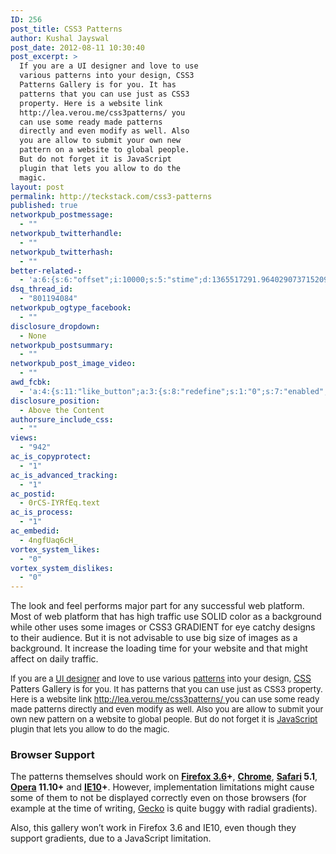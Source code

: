 ```yaml
---
ID: 256
post_title: CSS3 Patterns
author: Kushal Jayswal
post_date: 2012-08-11 10:30:40
post_excerpt: >
  If you are a UI designer and love to use
  various patterns into your design, CSS3
  Patterns Gallery is for you. It has
  patterns that you can use just as CSS3
  property. Here is a website link
  http://lea.verou.me/css3patterns/ you
  can use some ready made patterns
  directly and even modify as well. Also
  you are allow to submit your own new
  pattern on a website to global people.
  But do not forget it is JavaScript
  plugin that lets you allow to do the
  magic.
layout: post
permalink: http://teckstack.com/css3-patterns
published: true
networkpub_postmessage:
  - ""
networkpub_twitterhandle:
  - ""
networkpub_twitterhash:
  - ""
better-related-:
  - 'a:6:{s:6:"offset";i:10000;s:5:"stime";d:1365517291.9640290737152099609375;s:7:"queries";i:6;i:256;a:40:{i:1519;d:33.913562774658203125;i:1352;d:39.789333343505859375;i:1323;d:22.5722751617431640625;i:206;d:39.45581664449920111792380339466035366058349609375;i:1197;d:25.797893524169921875;i:1104;d:47.4236602783203125;i:970;d:29.1592998504638671875;i:937;d:29.797943115234375;i:912;d:30.6361522674560546875;i:893;d:23.41953277587890625;i:874;d:12.16420078277587890625;i:846;d:45.73750820448818643626509583555161952972412109375;i:792;d:35.58829747713529201291748904623091220855712890625;i:774;d:23.649173736572265625;i:731;d:36.744595536429415005841292440891265869140625;i:638;d:28.0986652374267578125;i:641;d:18.8644313812255859375;i:439;d:31.158245086669921875;i:401;d:24.236248016357421875;i:340;d:41.026183137137422818341292440891265869140625;i:200;d:31.3193035125732421875;i:263;d:33.084270477294921875;i:240;d:55.393157014090547818341292440891265869140625;i:220;d:42.13458767226162393626509583555161952972412109375;i:193;d:40.324321746826171875;i:181;d:35.694324493408203125;i:165;d:30.99309026277982326291748904623091220855712890625;i:154;d:13.3522491455078125;i:146;d:20.41577911376953125;i:141;d:13.659557342529296875;i:134;d:16.13774871826171875;i:126;d:34.847873687744140625;i:111;d:6.46359729766845703125;i:99;d:32.7936248779296875;i:88;d:16.5912036895751953125;i:82;d:37.160999298095703125;i:78;d:3.804508686065673828125;i:48;d:12.272068023681640625;i:42;d:0;i:24;d:16.675449371337890625;}s:5:"etime";d:1365517292.031815052032470703125;s:5:"ctime";i:1365517292;}'
dsq_thread_id:
  - "801194084"
networkpub_ogtype_facebook:
  - ""
disclosure_dropdown:
  - None
networkpub_postsummary:
  - ""
networkpub_post_image_video:
  - ""
awd_fcbk:
  - 'a:4:{s:11:"like_button";a:3:{s:8:"redefine";s:1:"0";s:7:"enabled";s:1:"0";s:5:"place";s:3:"top";}s:9:"opengraph";a:1:{s:11:"object_link";s:0:"";}s:7:"awd_ogp";a:16:{s:2:"id";s:0:"";s:12:"object_title";s:0:"";s:6:"locale";s:5:"en_US";s:10:"determiner";s:4:"auto";s:5:"title";s:7:"%TITLE%";s:4:"type";s:7:"article";s:11:"custom_type";s:10:"teckstack:";s:11:"description";s:13:"%DESCRIPTION%";s:9:"site_name";s:12:"%BLOG_TITLE%";s:3:"url";s:5:"%URL%";s:27:"auto_load_images_attachment";s:1:"0";s:6:"images";a:1:{i:0;s:0:"";}s:27:"auto_load_videos_attachment";s:1:"0";s:6:"videos";a:1:{i:0;s:0:"";}s:27:"auto_load_audios_attachment";s:1:"0";s:6:"audios";a:1:{i:0;s:0:"";}}s:30:"_nonce_options_save_ogp_object";s:10:"89f594fc89";}'
disclosure_position:
  - Above the Content
authorsure_include_css:
  - ""
views:
  - "942"
ac_is_copyprotect:
  - "1"
ac_is_advanced_tracking:
  - "1"
ac_postid:
  - 0rCS-IYRfEq.text
ac_is_process:
  - "1"
ac_embedid:
  - 4ngfUaq6cH_
vortex_system_likes:
  - "0"
vortex_system_dislikes:
  - "0"
---
```

<p style="text-align: left;">The look and feel performs major part for any successful web platform. Most of web platform that has high traffic use SOLID color as a background while other uses some images or CSS3 GRADIENT for eye catchy designs to their audience. But it is not advisable to use big size of images as a background. It increase the loading time for your website and that might affect on daily traffic.</p>
<p style="text-align: left;"><span style="font-size: 13px;">If you are a </span><a class="zem_slink" style="font-size: 13px;" title="User interface" href="http://en.wikipedia.org/wiki/User_interface" target="_blank" rel="wikipedia">UI designer</a><span style="font-size: 13px;"> and love to use various </span><a class="zem_slink" style="font-size: 13px;" title="Pattern" href="http://en.wikipedia.org/wiki/Pattern" target="_blank" rel="wikipedia">patterns</a><span style="font-size: 13px;"> into your design, </span><a class="zem_slink" title="Cascading Style Sheets" href="http://en.wikipedia.org/wiki/Cascading_Style_Sheets" target="_blank" rel="wikipedia">CSS</a> Patters Gallery<span style="font-size: 13px;"> is for you. It has patterns that you can use just as CSS3 property. Here is a website link </span><a style="font-size: 13px;" title="CSS3 Patterns" href="http://lea.verou.me/css3patterns/" target="_blank">http://lea.verou.me/css3patterns/ </a><span style="font-size: 13px;">you can use some ready made patterns directly and even modify as well. Also you are allow to submit your own new pattern on a website to global people. But do not forget it is </span><a class="zem_slink" style="font-size: 13px;" title="JavaScript" href="http://en.wikipedia.org/wiki/JavaScript" target="_blank" rel="wikipedia">JavaScript</a><span style="font-size: 13px;"> plugin that lets you allow to do the magic.</span></p>

<h3 style="text-align: left;">Browser Support</h3>
The patterns themselves should work on <strong><a class="zem_slink" title="Firefox 3.6" href="http://en.wikipedia.org/wiki/Firefox_3.6" target="_blank" rel="wikipedia">Firefox 3.6</a>+</strong>, <strong><a class="zem_slink" title="Google Chrome" href="http://www.google.com/chrome" target="_blank" rel="homepage">Chrome</a></strong>, <strong><a class="zem_slink" title="Safari" href="http://www.apple.com/safari/" target="_blank" rel="homepage">Safari</a> 5.1</strong>, <strong><a class="zem_slink" title="Opera Software" href="http://www.opera.com" target="_blank" rel="homepage">Opera</a> 11.10+</strong> and <strong><a class="zem_slink" title="Internet Explorer 10" href="http://en.wikipedia.org/wiki/Internet_Explorer_10" target="_blank" rel="wikipedia">IE10</a>+</strong>. However, implementation limitations might cause some of them to not be displayed correctly even on those browsers (for example at the time of writing, <a class="zem_slink" title="Gecko (layout engine)" href="http://en.wikipedia.org/wiki/Gecko_%28layout_engine%29" target="_blank" rel="wikipedia">Gecko</a> is quite buggy with radial gradients).

Also, this gallery won’t work in Firefox 3.6 and IE10, even though they support gradients, due to a JavaScript limitation.